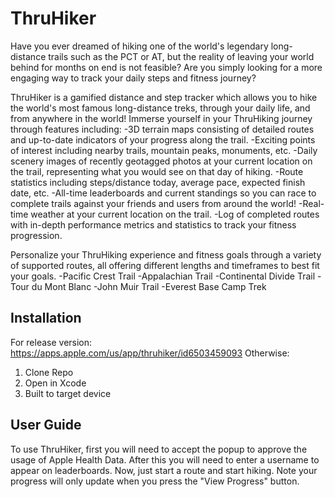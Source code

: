 # ThruHiker
Have you ever dreamed of hiking one of the world's legendary long-distance trails such as the PCT or AT, but the reality of leaving your world behind for months on end is not feasible?
Are you simply looking for a more engaging way to track your daily steps and fitness journey?

ThruHiker is a gamified distance and step tracker which allows you to hike the world's most famous long-distance treks, through your daily life, and from anywhere in the world!
Immerse yourself in your ThruHiking journey through features including:
-3D terrain maps consisting of detailed routes and up-to-date indicators of your progress along the trail.
-Exciting points of interest including nearby trails, mountain peaks, monuments, etc.
-Daily scenery images of recently geotagged photos at your current location on the trail, representing what you would see on that day of hiking.
-Route statistics including steps/distance today, average pace, expected finish date, etc.
-All-time leaderboards and current standings so you can race to complete trails against your friends and users from around the world!
-Real-time weather at your current location on the trail.
-Log of completed routes with in-depth performance metrics and statistics to track your fitness progression. 

Personalize your ThruHiking experience and fitness goals through a variety of supported routes, all offering different lengths and timeframes to best fit your goals.
-Pacific Crest Trail
-Appalachian Trail
-Continental Divide Trail
-Tour du Mont Blanc
-John Muir Trail
-Everest Base Camp Trek

## Installation
For release version:
https://apps.apple.com/us/app/thruhiker/id6503459093
Otherwise:
1) Clone Repo
2) Open in Xcode
3) Built to target device

## User Guide
To use ThruHiker, first you will need to accept the popup to approve the usage of Apple Health Data. After this you will need to enter a username to appear on leaderboards. Now, just start a route and start hiking. Note your progress will only update when you press the "View Progress" button. 
